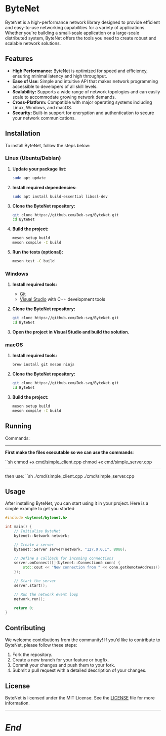 # ByteNet

ByteNet is a high-performance network library designed to provide efficient and easy-to-use networking capabilities for a variety of applications. Whether you're building a small-scale application or a large-scale distributed system, ByteNet offers the tools you need to create robust and scalable network solutions.

## Features

- **High Performance:** ByteNet is optimized for speed and efficiency, ensuring minimal latency and high throughput.
- **Ease of Use:** Simple and intuitive API that makes network programming accessible to developers of all skill levels.
- **Scalability:** Supports a wide range of network topologies and can easily scale to accommodate growing network demands.
- **Cross-Platform:** Compatible with major operating systems including Linux, Windows, and macOS.
- **Security:** Built-in support for encryption and authentication to secure your network communications.

## Installation

To install ByteNet, follow the steps below:

### Linux (Ubuntu/Debian)

1. **Update your package list:**
    ```bash
    sudo apt update
    ```

2. **Install required dependencies:**
    ```bash
    sudo apt install build-essential libssl-dev
    ```

3. **Clone the ByteNet repository:**
    ```bash
    git clone https://github.com/Deb-svg/ByteNet.git
    cd ByteNet
    ```

4. **Build the project:**
    ```bash
    meson setup build
    meson compile -C build
    ```

5. **Run the tests (optional):**
    ```bash
    meson test -C build
    ```

### Windows

1. **Install required tools:**
   - [Git](https://git-scm.com/download/win)
   - [Visual Studio](https://visualstudio.microsoft.com/) with C++ development tools

2. **Clone the ByteNet repository:**
    ```sh
    git clone https://github.com/Deb-svg/ByteNet.git
    cd ByteNet
    ```

3. **Open the project in Visual Studio and build the solution.**

### macOS

1. **Install required tools:**
    ```bash
    brew install git meson ninja
    ```

2. **Clone the ByteNet repository:**
    ```bash
    git clone https://github.com/Deb-svg/ByteNet.git
    cd ByteNet
    ```

3. **Build the project:**
    ```bash
    meson setup build
    meson compile -C build
    ```

## Running

Commands:

_________________________________________________________________________________
**First make the files executable so we can use the commands**:

``sh
chmod +x cmd/simple_client.cpp
chmod +x cmd/simple_server.cpp

_________________________________________________________________________________

then use:
``sh
./cmd/simple_client.cpp
./cmd/simple_server.cpp

## Usage

After installing ByteNet, you can start using it in your project. Here is a simple example to get you started:

```cpp
#include <bytenet/bytenet.h>

int main() {
    // Initialize ByteNet
    bytenet::Network network;

    // Create a server
    bytenet::Server server(network, "127.0.0.1", 8080);

    // Define a callback for incoming connections
    server.onConnect([](bytenet::Connection& conn) {
        std::cout << "New connection from " << conn.getRemoteAddress() << std::endl;
    });

    // Start the server
    server.start();

    // Run the network event loop
    network.run();

    return 0;
}
```

## Contributing

We welcome contributions from the community! If you'd like to contribute to ByteNet, please follow these steps:

1. Fork the repository.
2. Create a new branch for your feature or bugfix.
3. Commit your changes and push them to your fork.
4. Submit a pull request with a detailed description of your changes.

## License

ByteNet is licensed under the MIT License. See the [LICENSE](LICENSE) file for more information.

___________________________________________________________________________________

# *End*
